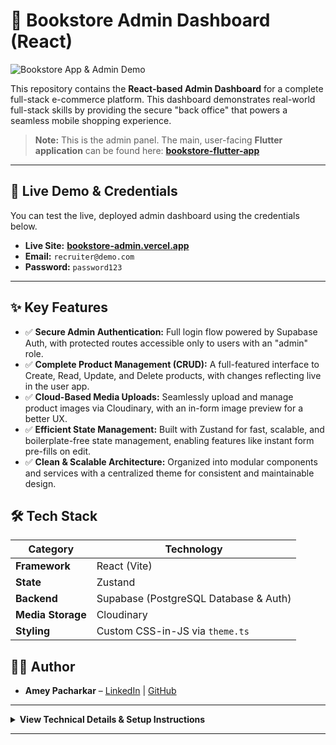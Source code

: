 # 📘 Bookstore Admin Dashboard (React)

![Bookstore App & Admin Demo](YOUR_DEMO_GIF_URL_HERE)

This repository contains the **React-based Admin Dashboard** for a complete full-stack e-commerce platform. This dashboard demonstrates real-world full-stack skills by providing the secure "back office" that powers a seamless mobile shopping experience.

> **Note:** This is the admin panel. The main, user-facing **Flutter application** can be found here: **[bookstore-flutter-app](https://github.com/AmeyPacharkar1896/bookstore-app-flutter)**

---

## 🚀 Live Demo & Credentials

You can test the live, deployed admin dashboard using the credentials below.

-   **Live Site:** **[bookstore-admin.vercel.app](https://bookstore-admin-jvs6.onrender.com/admin/login)**
-   **Email:** `recruiter@demo.com`
-   **Password:** `password123`

---

## ✨ Key Features

- ✅ **Secure Admin Authentication:** Full login flow powered by Supabase Auth, with protected routes accessible only to users with an "admin" role.
- ✅ **Complete Product Management (CRUD):** A full-featured interface to Create, Read, Update, and Delete products, with changes reflecting live in the user app.
- ✅ **Cloud-Based Media Uploads:** Seamlessly upload and manage product images via Cloudinary, with an in-form image preview for a better UX.
- ✅ **Efficient State Management:** Built with Zustand for fast, scalable, and boilerplate-free state management, enabling features like instant form pre-fills on edit.
- ✅ **Clean & Scalable Architecture:** Organized into modular components and services with a centralized theme for consistent and maintainable design.

## 🛠️ Tech Stack

| Category         | Technology                                  |
| ---------------- | ------------------------------------------- |
| **Framework**    | React (Vite)                                |
| **State**        | Zustand                                     |
| **Backend**      | Supabase (PostgreSQL Database & Auth)       |
| **Media Storage**| Cloudinary                                  |
| **Styling**      | Custom CSS-in-JS via `theme.ts`             |

## 👨‍💻 Author

-   **Amey Pacharkar** – [LinkedIn](https://www.linkedin.com/in/amey-pacharkar-28520b307) | [GitHub](https://github.com/AmeyPacharkar1896)

---

<details>
<summary><b>View Technical Details & Setup Instructions</b></summary>
<br>

### 📂 Folder Structure
```bash
bookstore-admin/
├── components/ # Reusable UI components (Sidebar, Header)
├── pages/ # View components for each route
├── store/ # Zustand state management logic
├── services/ # API layer for Supabase communication
├── models/ # TypeScript type definitions
├── utils/ # Helper functions (e.g., Cloudinary uploads)
└── theme/ # Centralized design tokens
```


### 🚀 Getting Started Locally

#### Prerequisites
-   Node.js & npm
-   A configured Supabase project
-   A configured Cloudinary account

#### Steps
1.  **Clone the repository:**
    ```bash
    git clone https://github.com/AmeyPacharkar1896/bookstore-admin-react.git
    cd bookstore-admin-react
    ```
2.  **Install dependencies:**
    ```bash
    npm install
    ```
3.  **Set up environment variables:**
    Create a `.env` file in the root and add the following keys:
    ```
    VITE_SUPABASE_URL=YOUR_SUPABASE_URL
    VITE_SUPABASE_ANON_KEY=YOUR_SUPABASE_KEY
    VITE_CLOUD_NAME=YOUR_CLOUDINARY_CLOUD_NAME
    VITE_UPLOAD_PRESET=YOUR_CLOUDINARY_UPLOAD_PRESET
    ```
4.  **Start the development server:**
    ```bash
    npm run dev
    ```
</details>

---
